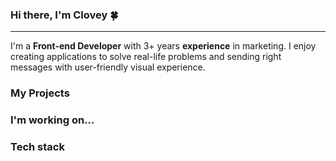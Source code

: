 ### Hi there, I'm Clovey 🍀
---

I'm a **Front-end Developer** with 3+ years **experience** in marketing. I enjoy creating applications to solve real-life problems and sending right messages with user-friendly visual experience. 

### My Projects

### I'm working on...

### Tech stack


